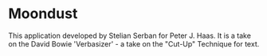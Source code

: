 # Moondust
This application developed by Stelian Serban for Peter J. Haas.  It is a take on the David Bowie 'Verbasizer' - a take on the "Cut-Up" Technique for text.
